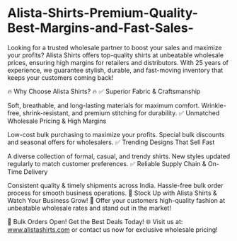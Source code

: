 # Alista-Shirts-Premium-Quality-Best-Margins-and-Fast-Sales-
Looking for a trusted wholesale partner to boost your sales and maximize your profits? Alista Shirts offers top-quality shirts at unbeatable wholesale prices, ensuring high margins for retailers and distributors. With 25 years of experience, we guarantee stylish, durable, and fast-moving inventory that keeps your customers coming back!

🔥 Why Choose Alista Shirts? 🔥
✅ Superior Fabric & Craftsmanship

Soft, breathable, and long-lasting materials for maximum comfort.
Wrinkle-free, shrink-resistant, and premium stitching for durability.
✅ Unmatched Wholesale Pricing & High Margins

Low-cost bulk purchasing to maximize your profits.
Special bulk discounts and seasonal offers for wholesalers.
✅ Trending Designs That Sell Fast

A diverse collection of formal, casual, and trendy shirts.
New styles updated regularly to match customer preferences.
✅ Reliable Supply Chain & On-Time Delivery

Consistent quality & timely shipments across India.
Hassle-free bulk order process for smooth business operations.
🚀 Stock Up with Alista Shirts & Watch Your Business Grow! 🚀
Offer your customers high-quality fashion at unbeatable wholesale rates and stand out in the market!

📢 Bulk Orders Open! Get the Best Deals Today!
🌐 Visit us at: www.alistashirts.com or contact us now for exclusive wholesale pricing!
